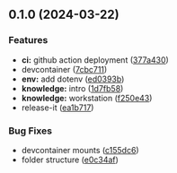

## 0.1.0 (2024-03-22)


### Features

* **ci:** github action deployment ([377a430](https://github.com/valentin-vogel/knowledge/commit/377a43067832a8239ee43201f41014f79ab849ac))
* devcontainer ([7cbc711](https://github.com/valentin-vogel/knowledge/commit/7cbc711bed13492ed7700926a5973a086316b60c))
* **env:** add dotenv ([ed0393b](https://github.com/valentin-vogel/knowledge/commit/ed0393ba726c7d4a2bcec8713460fbc087fcb8e9))
* **knowledge:** intro ([1d7fb58](https://github.com/valentin-vogel/knowledge/commit/1d7fb5829fbdc46eed94f8ca4338a4b71c9eb06e))
* **knowledge:** workstation ([f250e43](https://github.com/valentin-vogel/knowledge/commit/f250e4345a7eb80260d0226b568839bf83e9b561))
* release-it ([ea1b717](https://github.com/valentin-vogel/knowledge/commit/ea1b717bce1e638a8a3b8a11bbb77a4ec7b7c528))


### Bug Fixes

* devcontainer mounts ([c155dc6](https://github.com/valentin-vogel/knowledge/commit/c155dc64ca55369188bc211f91eb87e348f53d31))
* folder structure ([e0c34af](https://github.com/valentin-vogel/knowledge/commit/e0c34afac38316e8d74447dc192ecdc8ed7561c5))
